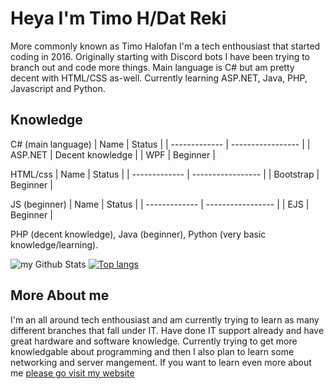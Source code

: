 # Heya I'm Timo H/Dat Reki
More commonly known as Timo Halofan I'm a tech enthousiast that started coding in 2016. Originally starting with Discord bots I have been trying to branch out and code more things. Main language is C# but am pretty decent with HTML/CSS as-well. Currently learning ASP.NET, Java, PHP, Javascript and Python.

## Knowledge
C# (main language)
| Name          | Status            |
| ------------- | ----------------- |
| ASP.NET       | Decent knowledge  |
| WPF           | Beginner          |

HTML/css
| Name          | Status            |
| ------------- | ----------------- |
| Bootstrap     | Beginner          |

JS (beginner)
| Name          | Status            |
| ------------- | ----------------- |
| EJS           | Beginner          |

PHP (decent knowledge),
Java (beginner),
Python (very basic knowledge/learning).

![my Github Stats](https://github-readme-stats.vercel.app/api?username=DatReki&count_private=true&show_icons=true&theme=dracula) [![Top langs](https://github-readme-stats.vercel.app/api/top-langs/?username=DatReki&layout=compact&show_icons=true&theme=dracula)](https://github.com/DatReki)

## More About me
I'm an all around tech enthousiast and am currently trying to learn as many different branches that fall under IT. Have done IT support already and have great hardware and software knowledge. Currently trying to get more knowledgable about programming and then I also plan to learn some networking and server mangement. If you want to learn even more about me [please go visit my website](https://timohalofan.de)

